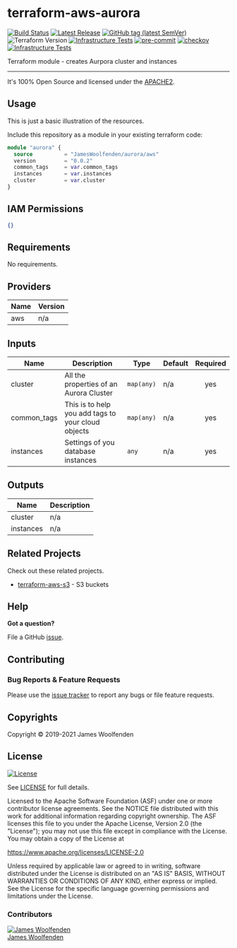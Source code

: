 # terraform-aws-aurora

[![Build Status](https://github.com/JamesWoolfenden/terraform-aws-aurora/workflows/Verify%20and%20Bump/badge.svg?branch=master)](https://github.com/JamesWoolfenden/terraform-aws-aurora)
[![Latest Release](https://img.shields.io/github/release/JamesWoolfenden/terraform-aws-aurora.svg)](https://github.com/JamesWoolfenden/terraform-aws-aurora/releases/latest)
[![GitHub tag (latest SemVer)](https://img.shields.io/github/tag/JamesWoolfenden/terraform-aws-aurora.svg?label=latest)](https://github.com/JamesWoolfenden/terraform-aws-aurora/releases/latest)
![Terraform Version](https://img.shields.io/badge/tf-%3E%3D0.14.0-blue.svg)
[![Infrastructure Tests](https://www.bridgecrew.cloud/badges/github/JamesWoolfenden/terraform-aws-aurora/cis_aws)](https://www.bridgecrew.cloud/link/badge?vcs=github&fullRepo=JamesWoolfenden%2Fterraform-aws-aurora&benchmark=CIS+AWS+V1.2)
[![pre-commit](https://img.shields.io/badge/pre--commit-enabled-brightgreen?logo=pre-commit&logoColor=white)](https://github.com/pre-commit/pre-commit)
[![checkov](https://img.shields.io/badge/checkov-verified-brightgreen)](https://www.checkov.io/)
[![Infrastructure Tests](https://www.bridgecrew.cloud/badges/github/jameswoolfenden/terraform-aws-aurora/general)](https://www.bridgecrew.cloud/link/badge?vcs=github&fullRepo=JamesWoolfenden%2Fterraform-aws-aurora&benchmark=INFRASTRUCTURE+SECURITY)

Terraform module - creates Aurpora cluster and instances

---

It's 100% Open Source and licensed under the [APACHE2](LICENSE).

## Usage

This is just a basic illustration of the resources.

Include this repository as a module in your existing terraform code:

```terraform
module "aurora" {
  source          = "JamesWoolfenden/aurora/aws"
  version         = "0.0.2"
  common_tags     = var.common_tags
  instances       = var.instances
  cluster         = var.cluster
}
```

## IAM Permissions

```json
{}
```

<!-- BEGINNING OF PRE-COMMIT-TERRAFORM DOCS HOOK -->
## Requirements

No requirements.

## Providers

| Name | Version |
|------|---------|
| aws | n/a |

## Inputs

| Name | Description | Type | Default | Required |
|------|-------------|------|---------|:--------:|
| cluster | All the properties of an Aurora Cluster | `map(any)` | n/a | yes |
| common\_tags | This is to help you add tags to your cloud objects | `map(any)` | n/a | yes |
| instances | Settings of you database instances | `any` | n/a | yes |

## Outputs

| Name | Description |
|------|-------------|
| cluster | n/a |
| instances | n/a |

<!-- END OF PRE-COMMIT-TERRAFORM DOCS HOOK -->

## Related Projects

Check out these related projects.

- [terraform-aws-s3](https://github.com/jameswoolfenden/terraform-aws-s3) - S3 buckets

## Help

**Got a question?**

File a GitHub [issue](https://github.com/JamesWoolfenden/terraform-aws-aurora/issues).

## Contributing

### Bug Reports & Feature Requests

Please use the [issue tracker](https://github.com/JamesWoolfenden/terraform-aws-aurora/issues) to report any bugs or file feature requests.

## Copyrights

Copyright © 2019-2021 James Woolfenden

## License

[![License](https://img.shields.io/badge/License-Apache%202.0-blue.svg)](https://opensource.org/licenses/Apache-2.0)

See [LICENSE](LICENSE) for full details.

Licensed to the Apache Software Foundation (ASF) under one
or more contributor license agreements. See the NOTICE file
distributed with this work for additional information
regarding copyright ownership. The ASF licenses this file
to you under the Apache License, Version 2.0 (the
"License"); you may not use this file except in compliance
with the License. You may obtain a copy of the License at

<https://www.apache.org/licenses/LICENSE-2.0>

Unless required by applicable law or agreed to in writing,
software distributed under the License is distributed on an
"AS IS" BASIS, WITHOUT WARRANTIES OR CONDITIONS OF ANY
KIND, either express or implied. See the License for the
specific language governing permissions and limitations
under the License.

### Contributors

[![James Woolfenden][jameswoolfenden_avatar]][jameswoolfenden_homepage]<br/>[James Woolfenden][jameswoolfenden_homepage]

[jameswoolfenden_homepage]: https://github.com/jameswoolfenden
[jameswoolfenden_avatar]: https://github.com/jameswoolfenden.png?size=150
[github]: https://github.com/jameswoolfenden
[linkedin]: https://www.linkedin.com/in/jameswoolfenden/
[twitter]: https://twitter.com/JimWoolfenden
[share_twitter]: https://twitter.com/intent/tweet/?text=terraform-aws-aurora&url=https://github.com/JamesWoolfenden/terraform-aws-aurora
[share_linkedin]: https://www.linkedin.com/shareArticle?mini=true&title=terraform-aws-aurora&url=https://github.com/JamesWoolfenden/terraform-aws-aurora
[share_reddit]: https://reddit.com/submit/?url=https://github.com/JamesWoolfenden/terraform-aws-aurora
[share_facebook]: https://facebook.com/sharer/sharer.php?u=https://github.com/JamesWoolfenden/terraform-aws-aurora
[share_email]: mailto:?subject=terraform-aws-aurora&body=https://github.com/JamesWoolfenden/terraform-aws-aurora

